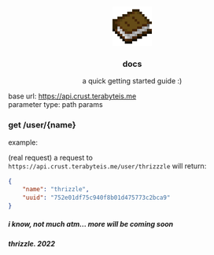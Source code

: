 <!--
*** from https://github.com/othneildrew/best-readme-template
-->

<!-- project logo -->
<br />
<p align="center">
  <a href="crust.terabyteis.me">
    <img src="assets/book.png" alt="vertigo project logo" width="80">
  </a>

  <h3 align="center"><b>docs</b></h3>

  <p align="center">
    a quick getting started guide :)
    <br />
  </p>
</p>



<!-- table of contents -->



<!-- about the project -->

base url: https://api.crust.terabyteis.me \
parameter type: path params

### **get** /user/{name}

example:

(real request) a request to `https://api.crust.terabyteis.me/user/thrizzzle` will return:
```json
{
    "name": "thrizzle",
    "uuid": "752e01df75c940f8b01d475773c2bca9"
}
```

##### i know, not much atm... more will be coming soon

###### **thrizzle. 2022**
